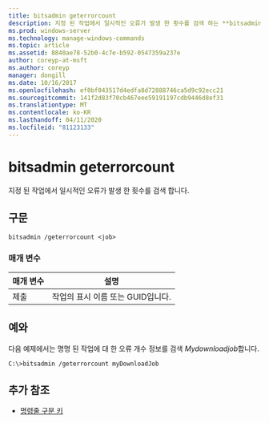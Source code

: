 ```yaml
---
title: bitsadmin geterrorcount
description: 지정 된 작업에서 일시적인 오류가 발생 한 횟수를 검색 하는 **bitsadmin geterrorcount**에 대 한 Windows 명령 항목입니다.
ms.prod: windows-server
ms.technology: manage-windows-commands
ms.topic: article
ms.assetid: 8840ae78-52b0-4c7e-b592-0547359a237e
author: coreyp-at-msft
ms.author: coreyp
manager: dongill
ms.date: 10/16/2017
ms.openlocfilehash: ef0bf043517d4edfa8d72888746ca5d9c92ecc21
ms.sourcegitcommit: 141f2d83f70cb467eee59191197cdb9446d8ef31
ms.translationtype: MT
ms.contentlocale: ko-KR
ms.lasthandoff: 04/11/2020
ms.locfileid: "81123133"
---
```

# <a name="bitsadmin-geterrorcount"></a>bitsadmin geterrorcount

지정 된 작업에서 일시적인 오류가 발생 한 횟수를 검색 합니다.

## <a name="syntax"></a>구문

```
bitsadmin /geterrorcount <job>
```

### <a name="parameters"></a>매개 변수

| 매개 변수 | 설명 |
| -------------- | -------------- |
| 제출 | 작업의 표시 이름 또는 GUID입니다. |

## <a name="examples"></a><a name=BKMK_examples></a>예와

다음 예제에서는 명명 된 작업에 대 한 오류 개수 정보를 검색 *Mydownloadjob*합니다.

```
C:\>bitsadmin /geterrorcount myDownloadJob
```

## <a name="additional-references"></a>추가 참조

- [명령줄 구문 키](command-line-syntax-key.md)